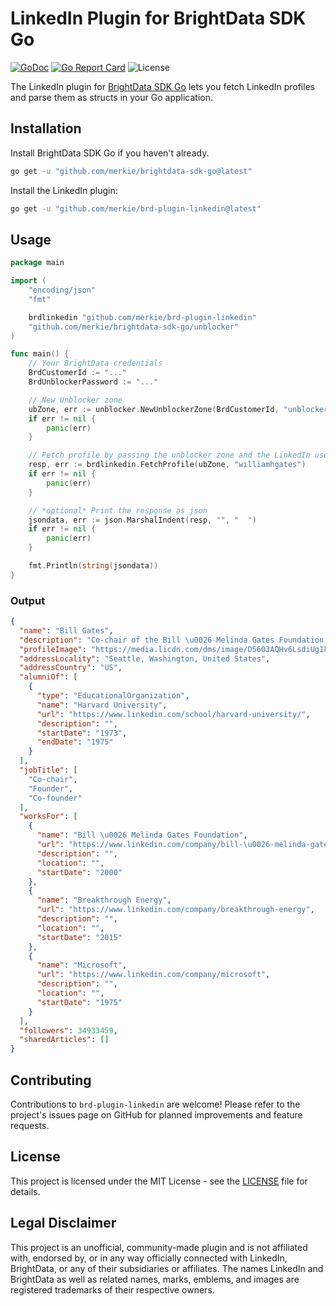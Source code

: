 # LinkedIn Plugin for BrightData SDK Go

[![GoDoc](https://pkg.go.dev/badge/github.com/merkie/brd-plugin-linkedin.svg)](https://pkg.go.dev/github.com/merkie/brd-plugin-linkedin)
[![Go Report Card](https://goreportcard.com/badge/github.com/merkie/brd-plugin-linkedin)](https://goreportcard.com/report/github.com/merkie/brd-plugin-linkedin)
![License](https://img.shields.io/badge/license-MIT-green)

The LinkedIn plugin for [BrightData SDK Go](http://www.github.com/merkie/brightdata-sdk-go/) lets you fetch LinkedIn profiles and parse them as structs in your Go application.

## Installation

Install BrightData SDK Go if you haven't already.

```bash
go get -u "github.com/merkie/brightdata-sdk-go@latest"
```

Install the LinkedIn plugin:

```bash
go get -u "github.com/merkie/brd-plugin-linkedin@latest"
```

## Usage

```go
package main

import (
	"encoding/json"
	"fmt"

	brdlinkedin "github.com/merkie/brd-plugin-linkedin"
	"github.com/merkie/brightdata-sdk-go/unblocker"
)

func main() {
	// Your BrightData credentials
	BrdCustomerId := "..."
	BrdUnblockerPassword := "..."

	// New Unblocker zone
	ubZone, err := unblocker.NewUnblockerZone(BrdCustomerId, "unblocker", BrdUnblockerPassword, "", "", "")
	if err != nil {
		panic(err)
	}

	// Fetch profile by passing the unblocker zone and the LinkedIn username
	resp, err := brdlinkedin.FetchProfile(ubZone, "williamhgates")
	if err != nil {
		panic(err)
	}

	// *optional* Print the response as json
	jsondata, err := json.MarshalIndent(resp, "", "  ")
	if err != nil {
		panic(err)
	}

	fmt.Println(string(jsondata))
}

```

### Output

```json
{
  "name": "Bill Gates",
  "description": "Co-chair of the Bill \u0026 Melinda Gates Foundation. Founder of Breakthrough Energy. Co-founder of Microsoft. Voracious reader. Avid traveler. Active blogger.",
  "profileImage": "https://media.licdn.com/dms/image/D5603AQHv6LsdiUg1kw/profile-displayphoto-shrink_200_200/0/1695167344576?e=2147483647\u0026v=beta\u0026t=XAUf_Aqfa5tAmMqvOXPJ26wXV73tOHvI-rygpb_WpQA",
  "addressLocality": "Seattle, Washington, United States",
  "addressCountry": "US",
  "alumniOf": [
    {
      "type": "EducationalOrganization",
      "name": "Harvard University",
      "url": "https://www.linkedin.com/school/harvard-university/",
      "description": "",
      "startDate": "1973",
      "endDate": "1975"
    }
  ],
  "jobTitle": [
    "Co-chair",
    "Founder",
    "Co-founder"
  ],
  "worksFor": [
    {
      "name": "Bill \u0026 Melinda Gates Foundation",
      "url": "https://www.linkedin.com/company/bill-\u0026-melinda-gates-foundation",
      "description": "",
      "location": "",
      "startDate": "2000"
    },
    {
      "name": "Breakthrough Energy",
      "url": "https://www.linkedin.com/company/breakthrough-energy",
      "description": "",
      "location": "",
      "startDate": "2015"
    },
    {
      "name": "Microsoft",
      "url": "https://www.linkedin.com/company/microsoft",
      "description": "",
      "location": "",
      "startDate": "1975"
    }
  ],
  "followers": 34933459,
  "sharedArticles": []
}
```

## Contributing

Contributions to `brd-plugin-linkedin` are welcome! Please refer to the project's issues page on GitHub for planned improvements and feature requests.

## License

This project is licensed under the MIT License - see the [LICENSE](LICENSE) file for details.

## Legal Disclaimer

This project is an unofficial, community-made plugin and is not affiliated with, endorsed by, or in any way officially connected with LinkedIn, BrightData, or any of their subsidiaries or affiliates. The names LinkedIn and BrightData as well as related names, marks, emblems, and images are registered trademarks of their respective owners.

